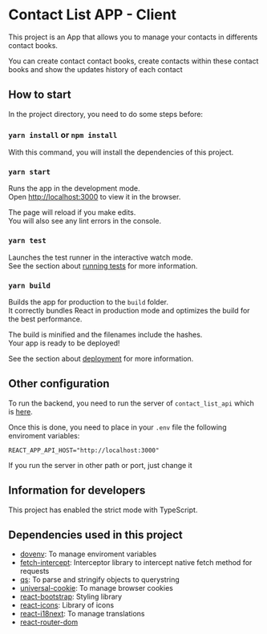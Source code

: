 # Contact List APP - Client

This project is an App that allows you to manage your contacts in differents contact books.

You can create contact contact books, create contacts within these contact books and show the updates history of each contact

## How to start

In the project directory, you need to do some steps before:

### `yarn install` or `npm install`

With this command, you will install the dependencies of this project.

### `yarn start`

Runs the app in the development mode.\
Open [http://localhost:3000](http://localhost:3000) to view it in the browser.

The page will reload if you make edits.\
You will also see any lint errors in the console.

### `yarn test`

Launches the test runner in the interactive watch mode.\
See the section about [running tests](https://facebook.github.io/create-react-app/docs/running-tests) for more information.

### `yarn build`

Builds the app for production to the `build` folder.\
It correctly bundles React in production mode and optimizes the build for the best performance.

The build is minified and the filenames include the hashes.\
Your app is ready to be deployed!

See the section about [deployment](https://facebook.github.io/create-react-app/docs/deployment) for more information.

## Other configuration

To run the backend, you need to run the server of `contact_list_api` which is [here](https://github.com/RafaMellado/contact_list_api).

Once this is done, you need to place in your `.env` file the following enviroment variables:

`REACT_APP_API_HOST="http://localhost:3000"`

If you run the server in other path or port, just change it

## Information for developers

This project has enabled the strict mode with TypeScript.

## Dependencies used in this project

- [dovenv](https://github.com/motdotla/dotenv): To manage enviroment variables
- [fetch-intercept](https://github.com/werk85/fetch-intercept): Interceptor library to intercept native fetch method for requests
- [qs](https://github.com/ljharb/qs): To parse and stringify objects to querystring
- [universal-cookie](https://github.com/reactivestack/cookies): To manage browser cookies
- [react-bootstrap](https://getbootstrap.com/): Styling library
- [react-icons](https://github.com/react-icons/react-icons): Library of icons
- [react-i18next](https://github.com/i18next/i18next): To manage translations
- [react-router-dom](https://github.com/ljharb/qs)
